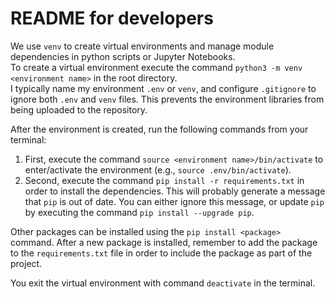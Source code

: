 # README for developers

We use `venv` to create virtual environments and manage module dependencies in python scripts or Jupyter Notebooks.  
To create a virtual environment execute the command `python3 -m venv <environment name>` in the root directory.  
I typically name my environment `.env` or `venv`, and configure `.gitignore` to ignore both `.env` and `venv` files. This prevents the environment libraries from being uploaded to the repository.  

After the environment is created, run the following commands from your terminal:
1. First, execute the command `source <environment name>/bin/activate` to enter/activate the environment (e.g., `source .env/bin/activate`).
2. Second, execute the command  `pip install -r requirements.txt` in order to install the dependencies. This will probably generate a message that `pip` is out of date. You can either ignore this message, or update `pip` by executing the command `pip install --upgrade pip`.

Other packages can be installed using the `pip install <package>` command. After a new package is installed, remember to add the package to the `requirements.txt` file in order to include the package as part of the project.

You exit the virtual environment with command `deactivate` in the terminal.